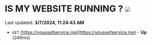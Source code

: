 # IS MY WEBSITE RUNNING ? [![](https://img.shields.io/static/v1?label=Sponsor&message=%E2%9D%A4&logo=GitHub&color=%23fe8e86)](https://github.com/sponsors/<username>)

Last updated: **3/7/2024, 11:24:43 AM**

- `GET` [https://youssefservice.me](https://youssefservice.me) - **Up** (246ms)
